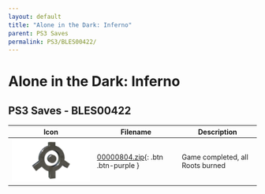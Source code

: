 ```yaml
---
layout: default
title: "Alone in the Dark: Inferno"
parent: PS3 Saves
permalink: PS3/BLES00422/
---
```

# Alone in the Dark: Inferno

## PS3 Saves - BLES00422

| Icon | Filename | Description |
|------|----------|-------------|
| ![Alone in the Dark: Inferno](ICON0.PNG) | [00000804.zip](00000804.zip){: .btn .btn-purple } | Game completed, all Roots burned |

